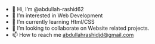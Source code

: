 - 👋 Hi, I’m @abdullah-rashid62
- 👀 I’m interested in Web Development
- 🌱 I’m currently learning Html/CSS
- 💞️ I’m looking to collaborate on Website related projects.
- 📫 How to reach me abdullahrashidjd@gmail.com

<!---
abdullah-rashid62/abdullah-rashid62 is a ✨ special ✨ repository because its `README.md` (this file) appears on your GitHub profile.
You can click the Preview link to take a look at your changes.
--->
